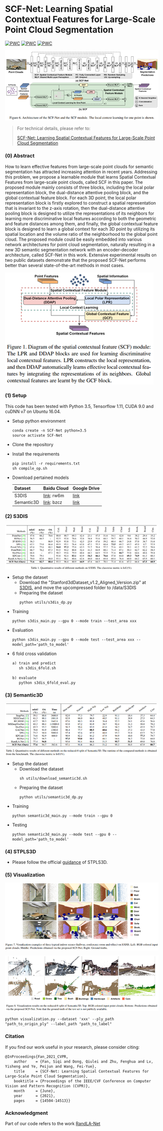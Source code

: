 # SCF-Net: Learning Spatial Contextual Features for Large-Scale Point Cloud Segmentation

[![PWC](https://img.shields.io/endpoint.svg?url=https://paperswithcode.com/badge/scf-net-learning-spatial-contextual-features/semantic-segmentation-on-semantic3d)](https://paperswithcode.com/sota/semantic-segmentation-on-semantic3d?p=scf-net-learning-spatial-contextual-features)
[![PWC](https://img.shields.io/endpoint.svg?url=https://paperswithcode.com/badge/scf-net-learning-spatial-contextual-features/semantic-segmentation-on-s3dis)](https://paperswithcode.com/sota/semantic-segmentation-on-s3dis?p=scf-net-learning-spatial-contextual-features)
[![PWC](https://img.shields.io/endpoint.svg?url=https://paperswithcode.com/badge/scf-net-learning-spatial-contextual-features/3d-semantic-segmentation-on-stpls3d)](https://paperswithcode.com/sota/3d-semantic-segmentation-on-stpls3d?p=scf-net-learning-spatial-contextual-features)

![architecture](./img/architecture.png)

> For technical details, please refer to:
>
> [SCF-Net: Learning Spatial Contextual Features for Large-Scale Point Cloud Segmentation](https://openaccess.thecvf.com/content/CVPR2021/html/Fan_SCF-Net_Learning_Spatial_Contextual_Features_for_Large-Scale_Point_Cloud_Segmentation_CVPR_2021_paper.html)

### (0) Abstract

How to learn effective features from large-scale point clouds for semantic segmentation has attracted increasing attention in recent years. Addressing this problem, we propose a learnable module that learns Spatial Contextual Features from large-scale point clouds, called SCF in this paper. The proposed module mainly consists of three blocks, including the local polar representation block, the dual-distance attentive pooling block, and the global contextual feature block. For each 3D point, the local polar representation block is firstly explored to construct a spatial representation that is invariant to the z-axis rotation, then the dual-distance attentive pooling block is designed to utilize the representations of its neighbors for learning more discriminative local features according to both the geometric and feature distances among them, and finally, the global contextual feature block is designed to learn a global context for each 3D point by utilizing its spatial location and the volume ratio of the neighborhood to the global point cloud. The proposed module could be easily embedded into various network architectures for point cloud segmentation, naturally resulting in a new 3D semantic segmentation network with an encoder-decoder architecture, called SCF-Net in this work. Extensive experimental results on two public datasets demonstrate that the proposed SCF-Net performs better than several state-of-the-art methods in most cases.

![abstract](./img/abstract.png)

### (1) Setup

This code has been tested with Python 3.5, Tensorflow 1.11, CUDA 9.0 and cuDNN v7 on Ubuntu 16.04.

* Setup python environment
  ```
  conda create -n SCF-Net python=3.5
  source activate SCF-Net
  ```

* Clone the repository

* Install the requirements
  ```
  pip install -r requirements.txt
  sh compile_op.sh
  ```

* Download pertained models

  | Dataset                  | Baidu Cloud  | Google Drive |
  |--------------------------|----------------|----------------|
  | S3DIS                    | [link](https://pan.baidu.com/s/1QSdXmhuJYixxYFF70No4XQ): rw6m | [link](https://drive.google.com/file/d/1zZUAFLI_sdefhySIhBtd7eTW9u4dWV01/view?usp=sharing) |
  | Semantic3D               | [link](https://pan.baidu.com/s/1rsbPDTUXH-4-XvDSb0K2-g): bzcz | [link](https://drive.google.com/file/d/1f5MumuaJ97ut4Z9kIv4F1e7JdUvxBYT4/view?usp=sharing) |

### (2) S3DIS

![S3DIS](./img/s3dis.png)

* Setup the dataset
  * Download the "Stanford3dDataset_v1.2_Aligned_Version.zip" at [S3DIS](https://docs.google.com/forms/d/e/1FAIpQLScDimvNMCGhy_rmBA2gHfDu3naktRm6A8BPwAWWDv-Uhm6Shw/viewform?c=0&w=1), and move the upcompressed folder to /data/S3DIS
  * Preparing the dataset
    ```
    python utils/s3dis_dp.py
    ```
* Training
  ```
  python s3dis_main.py --gpu 0 --mode train --test_area xxx
  ```
* Evaluation
  ```
  python s3dis_main.py --gpu 0 --mode test --test_area xxx --model_path='path_to_model'
  ```
* 6 fold cross validation
  ```
  a) train and predict
     sh s3dis_6fold.sh

  b) evaluate
     python s3dis_6fold_eval.py
  ```

### (3) Semantic3D

![Semantic3D](./img/semantic3d.png)

* Setup the dataset
  * Download the dataset
    ```
    sh utils/download_semantic3d.sh
    ```
  * Preparing the dataset
    ```
    python utils/semantic3d_dp.py
    ```
* Training
  ```
  python semantic3d_main.py --mode train --gpu 0
  ```
* Testing
  ```
  python semantic3d_main.py --mode test --gpu 0 --model_path='path_to_model'
  ```

### (4) STPLS3D

* Please follow the official [guidance](https://github.com/meidachen/STPLS3D/tree/main/SCF-Net) of STPLS3D.

### (5) Visualization

![S3DIS_VIS](./img/s3dis_vis.png)

![Semantic3D_VIS](./img/semantic3d_vis.png)

```
python visualization.py --dataset 'xxx' --ply_path "path_to_origin_ply" --label_path "path_to_label"
```

### Citation

If you find our work useful in your research, please consider citing:

```
@InProceedings{Fan_2021_CVPR,
    author    = {Fan, Siqi and Dong, Qiulei and Zhu, Fenghua and Lv, Yisheng and Ye, Peijun and Wang, Fei-Yue},
    title     = {SCF-Net: Learning Spatial Contextual Features for Large-Scale Point Cloud Segmentation},
    booktitle = {Proceedings of the IEEE/CVF Conference on Computer Vision and Pattern Recognition (CVPR)},
    month     = {June},
    year      = {2021},
    pages     = {14504-14513}}
```

### Acknowledgment

Part of our code refers to the work [RandLA-Net](https://github.com/QingyongHu/RandLA-Net)


